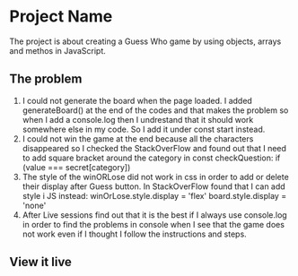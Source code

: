 # Project Name

The project is about creating a Guess Who game by using objects, arrays and methos in JavaScript.

## The problem

1. I could not generate the board when the page loaded. I added generateBoard() at the end of the codes and that makes the problem so when I add a console.log then I undrestand that it should work somewhere else in my code. So I add it under const start instead.
2. I could not win the game at the end because all the characters disappeared so I checked the StackOverFlow and found out that I need to add square bracket around the category in const checkQuestion:  if (value === secret[category])
3. The style of the winORLose did not work in css in order to add or delete their display after Guess button. In StackOverFlow found that I can add style i JS instead: winOrLose.style.display = 'flex'
board.style.display = 'none'
4. After Live sessions find out that it is the best if I always use console.log in order to find the problems in console when I see that the game does not work even if I thought I follow the instructions and steps.

## View it live


